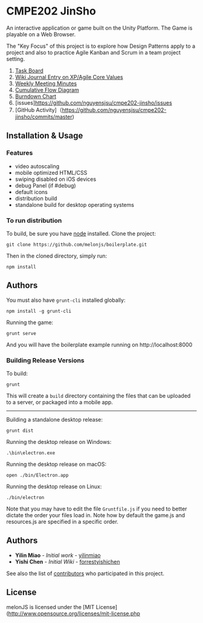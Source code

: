 
# CMPE202 JinSho

An interactive application or game built on the Unity Platform. The Game is playable on a Web Browser.

The "Key Focus" of this project is to explore how Design Patterns apply to a project and also to practice Agile Kanban and Scrum in a team project setting.

1. [Task Board](https://github.com/nguyensjsu/cmpe202-jinsho/projects/1)
2. [Wiki Journal Entry on XP/Agile Core Values](https://github.com/nguyensjsu/cmpe202-jinsho/blob/master/VALUES.md)
3. [Weekly Meeting Minutes](https://github.com/nguyensjsu/cmpe202-jinsho/blob/master/Weekly-Meeting-Minutes.md)
4. [Cumulative Flow Diagram](https://docs.google.com/spreadsheets/u/4/d/1-edpu_H-L8hQ4v3yC0A2R4DUzi8HrjSyeIhlAKmyH4w/edit?usp=drive_web)
5. [Burndown Chart](https://docs.google.com/spreadsheets/u/4/d/1QALRc81ugkEYgHz6_h0Lac5tWReTRK7607GrrbWLSmQ/edit?usp=drive_web)
6. [issues]https://github.com/nguyensjsu/cmpe202-jinsho/issues
7. [GitHub Activity]（https://github.com/nguyensjsu/cmpe202-jinsho/commits/master)

## Installation & Usage
### Features 
- video autoscaling
- mobile optimized HTML/CSS
- swiping disabled on iOS devices
- debug Panel (if #debug)
- default icons
- distribution build
- standalone build for desktop operating systems

### To run distribution

To build, be sure you have [node](http://nodejs.org) installed. Clone the project:

    git clone https://github.com/melonjs/boilerplate.git

Then in the cloned directory, simply run:

    npm install

## Authors         
You must also have `grunt-cli` installed globally:

    npm install -g grunt-cli

Running the game:

	grunt serve

And you will have the boilerplate example running on http://localhost:8000

### Building Release Versions

To build:

    grunt

This will create a `build` directory containing the files that can be uploaded to a server, or packaged into a mobile app.

----

Building a standalone desktop release:

    grunt dist

Running the desktop release on Windows:

    .\bin\electron.exe

Running the desktop release on macOS:

    open ./bin/Electron.app

Running the desktop release on Linux:

    ./bin/electron

Note that you may have to edit the file `Gruntfile.js` if you need to better dictate the order your files load in. Note how by default the game.js and resources.js are specified in a specific order.

## Authors

* **Yilin Miao** - *Initial work* - [yilinmiao](https://github.com/yilinmiao)
* **Yishi Chen** - *Initial Wiki* - [forrestyishichen](https://github.com/forrestyishichen)

See also the list of [contributors](https://github.com/nguyensjsu/cmpe202-jinsho/graphs/contributors) who participated in this project.

## License
melonJS is licensed under the [MIT License](http://www.opensource.org/licenses/mit-license.php
